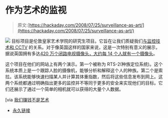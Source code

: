 # 作为艺术的监视

> 原文:[https://hackaday.com/2008/07/25/surveillance-as-art/](https://hackaday.com/2008/07/25/surveillance-as-art/)

![](../Images/a30b7bb3595ecb383b51ff68e3b222ae.png)
目标项目是伦敦皇家艺术学院的研究生项目。它旨在让我们质疑我们[与监控技术和 CCTV](http://www.benjaminmales.com/Target%20project/target.html) 的关系。对于像英国这样的国家来说，这是一次特别有意义的展示，据说英国拥有多达[420 万个闭路电视摄像头，大约每 14 个人就有一个摄像头](http://news.bbc.co.uk/1/hi/uk/6108496.stm)。

这个项目在他们的网站上有两个演示。第一个被称为 RTS-2(种族定位系统)。这个系统本质上是一个跟踪人脸的摄像机，能够分析和解释这个人的种族。第二个是索拉。该系统能够快速扫描某人并计算其体重指数，然后将这些信息发布到网上。这两个系统都通过明确指出更多的监控并不等同于更多的安全来实现他们的目标。它们还展示了通过一个简单的相机就可以获得的大量个人数据。

[via [我们赚钱不是艺术](http://www.we-make-money-not-art.com/archives/2008/07/the-sola.php)

*   [永久链接](http://www.benjaminmales.com/Target%20project/target.html)